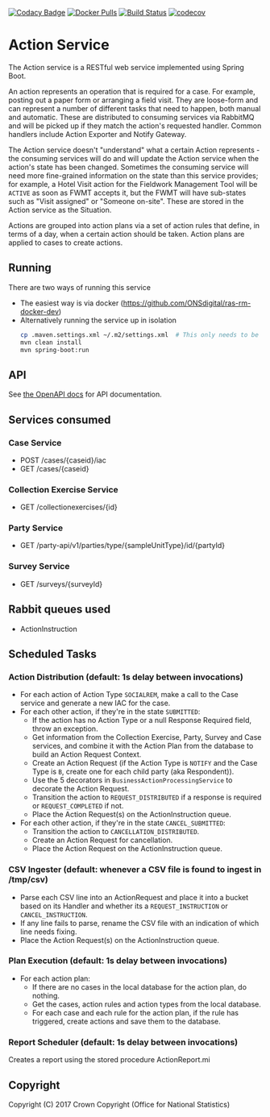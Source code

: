 [![Codacy Badge](https://api.codacy.com/project/badge/Grade/3a24e234068a4a1396ff5f3ff9ab64d9)](https://www.codacy.com/app/sdcplatform/rm-action-service?utm_source=github.com&amp;utm_medium=referral&amp;utm_content=ONSdigital/rm-action-service&amp;utm_campaign=Badge_Grade) [![Docker Pulls](https://img.shields.io/docker/pulls/sdcplatform/actionsvc.svg)]()
[![Build Status](https://travis-ci.org/ONSdigital/rm-action-service.svg?branch=master)](https://travis-ci.org/ONSdigital/rm-action-service)
[![codecov](https://codecov.io/gh/ONSdigital/rm-action-service/branch/master/graph/badge.svg)](https://codecov.io/gh/ONSdigital/rm-action-service)

# Action Service
The Action service is a RESTful web service implemented using Spring Boot. 

An action represents an operation that is required for a case. For example, posting out a paper form or arranging a field visit. They are loose-form and can represent a number of different tasks that need to happen, both manual and automatic. These are distributed to consuming services via RabbitMQ and will be picked up if they match the action's requested handler. Common handlers include Action Exporter and Notify Gateway.

The Action service doesn't "understand" what a certain Action represents - the consuming services will do and will update the Action service when the action's state has been changed. Sometimes the consuming service will need more fine-grained information on the state than this service provides; for example, a Hotel Visit action for the Fieldwork Management Tool will be `ACTIVE` as soon as FWMT accepts it, but the FWMT will have sub-states such as "Visit assigned" or "Someone on-site". These are stored in the Action service as the Situation.

Actions are grouped into action plans via a set of action rules that define, in terms of a day, when a certain action should be taken. Action plans are applied to cases to create actions.

## Running

There are two ways of running this service

* The easiest way is via docker (https://github.com/ONSdigital/ras-rm-docker-dev)
* Alternatively running the service up in isolation
    ```bash
    cp .maven.settings.xml ~/.m2/settings.xml  # This only needs to be done once to set up mavens settings file
    mvn clean install
    mvn spring-boot:run
    ```

## API
See [the OpenAPI docs](https://onsdigital.github.io/rm-action-service/) for API documentation.

## Services consumed
### Case Service
* POST /cases/{caseid}/iac
* GET /cases/{caseid}

### Collection Exercise Service
* GET /collectionexercises/{id}

### Party Service
* GET /party-api/v1/parties/type/{sampleUnitType}/id/{partyId}

### Survey Service
* GET /surveys/{surveyId}

## Rabbit queues used
* ActionInstruction

## Scheduled Tasks
### Action Distribution (default: 1s delay between invocations)
* For each action of Action Type `SOCIALREM`, make a call to the Case service and generate a new IAC for the case.
* For each other action, if they're in the state `SUBMITTED`:
    * If the action has no Action Type or a null Response Required field, throw an exception.
    * Get information from the Collection Exercise, Party, Survey and Case services, and combine it with the Action Plan from the database to build an Action Request Context.
    * Create an Action Request (if the Action Type is `NOTIFY` and the Case Type is `B`, create one for each child party (aka Respondent)).
    * Use the 5 decorators in `BusinessActionProcessingService` to decorate the Action Request.
    * Transition the action to `REQUEST_DISTRIBUTED` if a response is required or `REQUEST_COMPLETED` if not.
    * Place the Action Request(s) on the ActionInstruction queue.
* For each other action, if they're in the state `CANCEL_SUBMITTED`:
    * Transition the action to `CANCELLATION_DISTRIBUTED`.
    * Create an Action Request for cancellation.
    * Place the Action Request on the ActionInstruction queue.

### CSV Ingester (default: whenever a CSV file is found to ingest in /tmp/csv)
* Parse each CSV line into an ActionRequest and place it into a bucket based on its Handler and whether its a `REQUEST_INSTRUCTION` or `CANCEL_INSTRUCTION`.
* If any line fails to parse, rename the CSV file with an indication of which line needs fixing.
* Place the Action Request(s) on the ActionInstruction queue.

### Plan Execution (default: 1s delay between invocations)
* For each action plan:
    * If there are no cases in the local database for the action plan, do nothing.
    * Get the cases, action rules and action types from the local database.
    * For each case and each rule for the action plan, if the rule has triggered, create actions and save them to the database.

### Report Scheduler (default: 1s delay between invocations)
Creates a report using the stored procedure ActionReport.mi

## Copyright
Copyright (C) 2017 Crown Copyright (Office for National Statistics)
